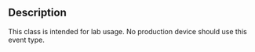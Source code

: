 ## Description

This class is intended for lab usage. No production device should use this event type. 
